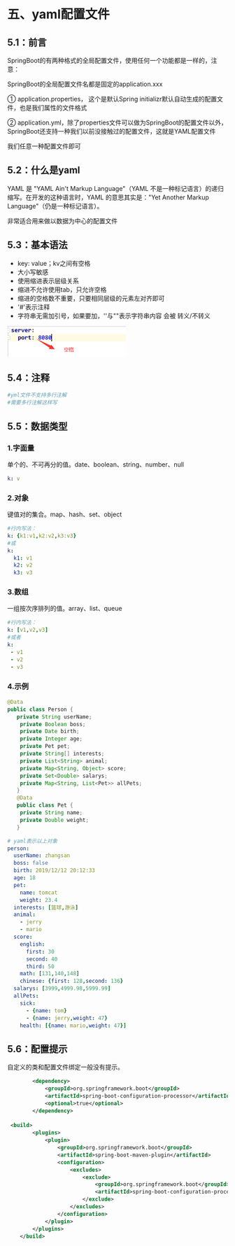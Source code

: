 # 五、yaml配置文件

## 5.1：前言

SpringBoot的有两种格式的全局配置文件，使用任何一个功能都是一样的，注意：

SpringBoot的全局配置文件名都是固定的application.xxx

① application.properties， 这个是默认Spring initializr默认自动生成的配置文件，也是我们属性的文件格式

② application.yml，除了properties文件可以做为SpringBoot的配置文件以外，SpringBoot还支持一种我们以前没接触过的配置文件，这就是YAML配置文件

我们任意一种配置文件即可

## 5.2：什么是yaml

YAML 是 "YAML Ain't Markup Language"（YAML 不是一种标记语言）的递归缩写。在开发的这种语言时，YAML 的意思其实是："Yet Another
Markup Language"（仍是一种标记语言）。

非常适合用来做以数据为中心的配置文件

## 5.3：基本语法

+ key: value；kv之间有空格
+ 大小写敏感
+ 使用缩进表示层级关系
+ 缩进不允许使用tab，只允许空格
+ 缩进的空格数不重要，只要相同层级的元素左对齐即可
+ '#'表示注释
+ 字符串无需加引号，如果要加，''与""表示字符串内容 会被 转义/不转义

![image-20210118171045271](images/image-20210118171045271.png)

## 5.4：注释

```yml
#yml文件不支持多行注解
#需要多行注解这样写
```

## 5.5：数据类型

### 1.字面量

单个的、不可再分的值。date、boolean、string、number、null

```yaml
k: v
```

### 2.对象

键值对的集合。map、hash、set、object

```yaml
#行内写法：  
k: {k1:v1,k2:v2,k3:v3}
#或
k: 
  k1: v1
  k2: v2
  k3: v3
```

### 3.数组

一组按次序排列的值。array、list、queue

```yaml
#行内写法： 
k: [v1,v2,v3]
#或者
k:
 - v1
 - v2
 - v3
```

### 4.示例

```java
@Data
public class Person {
   private String userName;
    private Boolean boss;
    private Date birth;
    private Integer age;
    private Pet pet;
    private String[] interests;
    private List<String> animal;
    private Map<String, Object> score;
    private Set<Double> salarys;
    private Map<String, List<Pet>> allPets;
   }
   @Data
   public class Pet {
    private String name;
    private Double weight;
   }
```

```yaml
# yaml表示以上对象
person:
  userName: zhangsan
  boss: false
  birth: 2019/12/12 20:12:33
  age: 18
  pet: 
    name: tomcat
    weight: 23.4
  interests: [篮球,游泳]
  animal: 
    - jerry
    - mario
  score:
    english: 
      first: 30
      second: 40
      third: 50
    math: [131,140,148]
    chinese: {first: 128,second: 136}
  salarys: [3999,4999.98,5999.99]
  allPets:
    sick:
      - {name: tom}
      - {name: jerry,weight: 47}
    health: [{name: mario,weight: 47}]
```

## 5.6：配置提示

自定义的类和配置文件绑定一般没有提示。

```xml
        <dependency>
            <groupId>org.springframework.boot</groupId>
            <artifactId>spring-boot-configuration-processor</artifactId>
            <optional>true</optional>
        </dependency>

 <build>
        <plugins>
            <plugin>
                <groupId>org.springframework.boot</groupId>
                <artifactId>spring-boot-maven-plugin</artifactId>
                <configuration>
                    <excludes>
                        <exclude>
                            <groupId>org.springframework.boot</groupId>
                            <artifactId>spring-boot-configuration-processor</artifactId>
                        </exclude>
                    </excludes>
                </configuration>
            </plugin>
        </plugins>
    </build>
```




